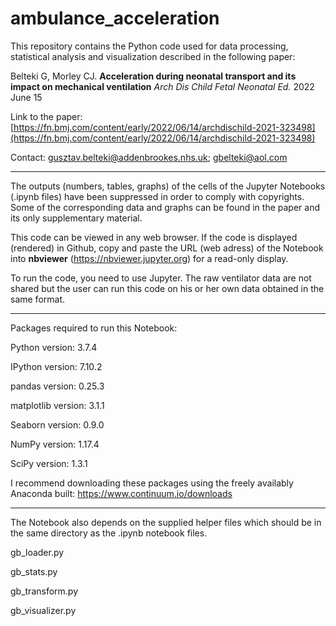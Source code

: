 # ambulance_acceleration

This repository contains the Python code used for data processing, statistical
analysis and visualization described in the following paper:

Belteki G, Morley CJ. **Acceleration during neonatal transport and its impact on mechanical ventilation** _Arch Dis Child Fetal Neonatal Ed._
2022 June 15

Link to the paper: [https://fn.bmj.com/content/early/2022/06/14/archdischild-2021-323498](https://fn.bmj.com/content/early/2022/06/14/archdischild-2021-323498)

Contact: gusztav.belteki@addenbrookes.nhs.uk; gbelteki@aol.com

____


The outputs (numbers, tables, graphs) of the cells of the Jupyter Notebooks
(.ipynb files) have been suppressed in order to comply with copyrights.
Some of the corresponding data and graphs can be found in the paper and its
only supplementary material.

This code can be viewed in any web browser. If the code is displayed (rendered)
in Github, copy and paste the URL (web adress) of the Notebook into **nbviewer**
(https://nbviewer.jupyter.org) for a read-only display.

To run the code, you need to use Jupyter.
The raw ventilator data are not shared but the user can run this code on his or
her own data obtained in the same format.

____

Packages required to run this Notebook:

Python version: 3.7.4

IPython version: 7.10.2

pandas version: 0.25.3

matplotlib version: 3.1.1

Seaborn version: 0.9.0

NumPy version: 1.17.4

SciPy version: 1.3.1


I recommend downloading these packages using the freely availably Anaconda
built: https://www.continuum.io/downloads

____

The Notebook also depends on the supplied helper files which should be in the
same directory as the .ipynb notebook files.

gb_loader.py

gb_stats.py

gb_transform.py

gb_visualizer.py
